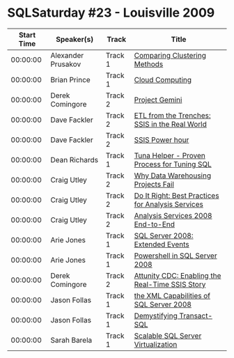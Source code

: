 # SQLSaturday #23 - Louisville 2009
Start Time|Speaker(s)|Track|Title
---|---|---|---
00:00:00|Alexander Prusakov|Track 1|[Comparing Clustering Methods ](28363.md)
00:00:00|Brian Prince|Track 1|[Cloud Computing](29272.md)
00:00:00|Derek Comingore|Track 2|[Project Gemini](29591.md)
00:00:00|Dave Fackler|Track 2|[ETL from the Trenches: SSIS in the Real World](29711.md)
00:00:00|Dave Fackler|Track 2|[SSIS Power hour](29713.md)
00:00:00|Dean Richards|Track 1|[Tuna Helper - Proven Process for Tuning SQL ](29870.md)
00:00:00|Craig Utley|Track 2|[Why Data Warehousing Projects Fail](33112.md)
00:00:00|Craig Utley|Track 2|[Do It Right: Best Practices for Analysis Services](33113.md)
00:00:00|Craig Utley|Track 2|[Analysis Services 2008 End-to-End](33114.md)
00:00:00|Arie Jones|Track 1|[SQL Server 2008: Extended Events](34969.md)
00:00:00|Arie Jones|Track 1|[Powershell in SQL Server 2008](34970.md)
00:00:00|Derek Comingore|Track 2|[Attunity CDC: Enabling the Real-Time SSIS Story](35089.md)
00:00:00|Jason Follas|Track 1|[the XML Capabilities of SQL Server 2008](35192.md)
00:00:00|Jason Follas|Track 1|[Demystifying Transact-SQL ](35194.md)
00:00:00|Sarah Barela|Track 1|[Scalable SQL Server Virtualization](35421.md)
